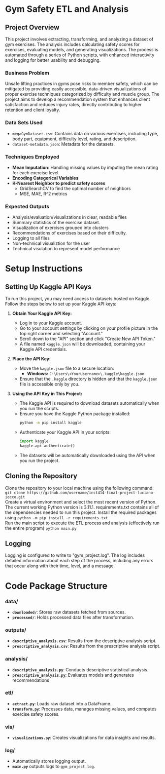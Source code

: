 # Gym Safety ETL and Analysis

## Project Overview

This project involves extracting, transforming, and analyzing a dataset of gym exercises. The analysis includes calculating safety scores for exercises, evaluating models, and generating visualizations. The process is automated through a series of Python scripts, with enhanced interactivity
and logging for better usability and debugging.

### Business Problem
Unsafe lifting practices in gyms pose risks to member safety, which can be mitigated by providing easily accessible, data-driven visualizations of proper exercise techniques categorized by difficulty and muscle group. The project aims to develop a recommendation system that
enhances client satisfaction and reduces injury rates, directly contributing to higher retention and client loyalty.

### Data Sets Used
- `megaGymDataset.csv`: Contains data on various exercises, including type, body part, equipment, difficulty level, rating, and description.
- `dataset-metadata.json`: Metadata for the datasets.

### Techniques Employed
- **Mean Imputation**: Handling missing values by imputing the mean rating for each exercise level.  
- **Encoding Categorical Variables**  
- **K-Nearest Neighbor to predict safety scores**  
    - GridSearchCV to find the optimal number of neighbors
    - MSE, MAE, R^2 metrics

### Expected Outputs
- Analysis/evaluation/visualizations in clear, readable files
- Summary statistics of the exercise dataset.
- Visualization of exercises grouped into clusters
- Recommendations of exercises based on their difficulty.
- Logging to all files
- Non-technical visualiztion for the user
- Technical visulation to represent model performance

# Setup Instructions

## Setting Up Kaggle API Keys

To run this project, you may need access to datasets hosted on Kaggle. Follow the steps below to set up your Kaggle API keys:

1. **Obtain Your Kaggle API Key:**
    - Log in to your Kaggle account.
    - Go to your account settings by clicking on your profile picture in the top right corner and selecting "Account."
    - Scroll down to the "API" section and click "Create New API Token."
    - A file named `kaggle.json` will be downloaded, containing your Kaggle API credentials.

2. **Place the API Key:**
    - Move the `kaggle.json` file to a secure location:
        - **Windows:** `C:\Users\<YourUsername>\.kaggle\kaggle.json`
    - Ensure that the `.kaggle` directory is hidden and that the `kaggle.json` file is accessible only by you.

3. **Using the API Key in This Project:**
    - The Kaggle API is required to download datasets automatically when you run the scripts.
    - Ensure you have the Kaggle Python package installed:
      ```sh
      python -m pip install kaggle
      ```
    - Authenticate your Kaggle API in your scripts:
      ```python
      import kaggle
      kaggle.api.authenticate()
      ```
    - The datasets will be automatically downloaded using the API when you run the project.



## Cloning the Repository
Clone the repository to your local machine using the following command:  
`git clone https://github.com/username/inst414-final-project-luciano-iocco.git`  
Create a virtual environment and select the most recent version of Python. The current working Python version is 3.11.1. requirements.txt contains all of the dependencies   needed to run this project. Install the required packages using `python -m pip install -r requirements.txt`  
Run the main script to execute the ETL process and analysis (effectively run the entire program) `python main.py`

## Logging

Logging is configured to write to "gym_project.log". The log includes detailed information about each step of the process, including any errors that occur along with 
their time, level, and a message.

# Code Package Structure

### **data/**
- **`downloaded/`**: Stores raw datasets fetched from sources.
- **`processed/`**: Holds processed data files after transformation.

### **outputs/**
- **`descriptive_analysis.csv`**: Results from the descriptive analysis script.
- **`prescriptive_analysis.csv`**: Results from the prescriptive analysis script.

### **analysis/**
- **`descriptive_analysis.py`**: Conducts descriptive statistical analysis.
- **`prescriptive_analysis.py`**: Evaluates models and generates recommendations

### **etl/**
- **`extract.py`**: Loads raw dataset into a DataFrame.
- **`transform.py`**: Processes data, manages missing values, and computes exercise safety scores.

### **vis/**
- **`visualizations.py`**: Creates visualizations for data insights and results.

### **log/**
- Automatically stores logging output.
- **`main.py`** outputs logs to `gym_project.log`.

